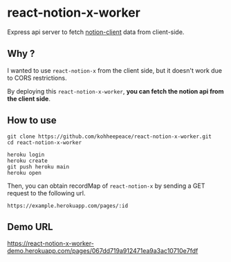 # react-notion-x-worker
Express api server to fetch [notion-client](https://github.com/NotionX/react-notion-x/tree/master/packages/notion-client) data from client-side.

## Why ?
I wanted to use `react-notion-x` from the client side, but it doesn't work due to CORS restrictions.

By deploying this `react-notion-x-worker`, **you can fetch the notion api from the client side**.


## How to use
```
git clone https://github.com/kohheepeace/react-notion-x-worker.git
cd react-notion-x-worker

heroku login
heroku create
git push heroku main
heroku open
```

Then, you can obtain recordMap of `react-notion-x` by sending a GET request to the following url.

```
https://example.herokuapp.com/pages/:id
```

## Demo URL
https://react-notion-x-worker-demo.herokuapp.com/pages/067dd719a912471ea9a3ac10710e7fdf